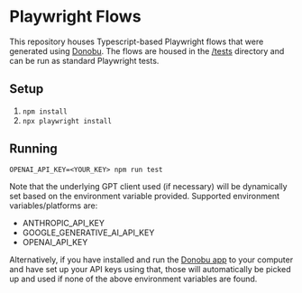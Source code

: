 # Playwright Flows

This repository houses Typescript-based Playwright flows that were generated using [Donobu](https://donobu.com).
The flows are housed in the [/tests](/tests) directory and can be run as standard Playwright tests.

## Setup

1. `npm install`
2. `npx playwright install`

## Running

`OPENAI_API_KEY=<YOUR_KEY> npm run test`

Note that the underlying GPT client used (if necessary) will be dynamically set based on the environment variable provided.
Supported environment variables/platforms are:

- ANTHROPIC_API_KEY
- GOOGLE_GENERATIVE_AI_API_KEY
- OPENAI_API_KEY

Alternatively, if you have installed and run the [Donobu app](https://www.donobu.com/download) to your computer and have set up
your API keys using that, those will automatically be picked up and used if none of the above environment variables are found.
